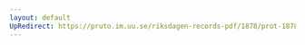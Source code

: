 ```yaml
---
layout: default
UpRedirect: https://pruto.im.uu.se/riksdagen-records-pdf/1878/prot-1878--ak--025/prot-1878--ak--025_045.pdf
---
```


